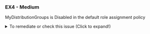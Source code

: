 ### EX4 - Medium

MyDistributionGroups is Disabled in the default role assignment policy

<details>
    <summary>To remediate or check this issue (Click to expand!)</summary>

- Review the role assignment policy in the Exchange Admin Center
- **Exchange Admin Center** → **Roles** → **User roles** → Select **Default Role Assignment Policy** → Under **Manage permissions**:
- Check if _MyDistributionGroups_ is checked off.
</details>
